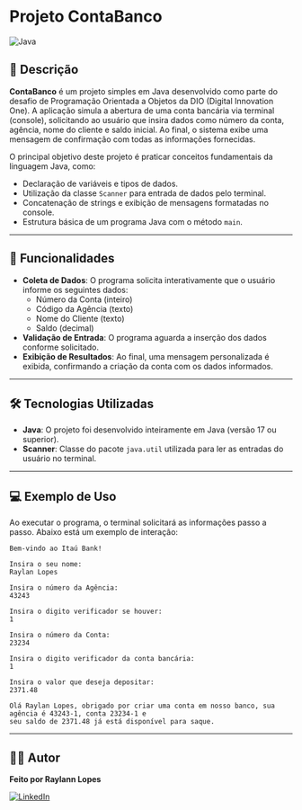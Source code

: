 # Projeto ContaBanco

![Java](https://img.shields.io/badge/Java-24-blue?style=for-the-badge&logo=java)

## 📄 Descrição

**ContaBanco** é um projeto simples em Java desenvolvido como parte do desafio de Programação Orientada a Objetos da DIO (Digital Innovation One). A aplicação simula a abertura de uma conta bancária via terminal (console), solicitando ao usuário que insira dados como número da conta, agência, nome do cliente e saldo inicial. Ao final, o sistema exibe uma mensagem de confirmação com todas as informações fornecidas.

O principal objetivo deste projeto é praticar conceitos fundamentais da linguagem Java, como:
- Declaração de variáveis e tipos de dados.
- Utilização da classe `Scanner` para entrada de dados pelo terminal.
- Concatenação de strings e exibição de mensagens formatadas no console.
- Estrutura básica de um programa Java com o método `main`.

---

## 🚀 Funcionalidades

- **Coleta de Dados**: O programa solicita interativamente que o usuário informe os seguintes dados:
  - Número da Conta (inteiro)
  - Código da Agência (texto)
  - Nome do Cliente (texto)
  - Saldo (decimal)
- **Validação de Entrada**: O programa aguarda a inserção dos dados conforme solicitado.
- **Exibição de Resultados**: Ao final, uma mensagem personalizada é exibida, confirmando a criação da conta com os dados informados.

---

## 🛠️ Tecnologias Utilizadas

- **Java**: O projeto foi desenvolvido inteiramente em Java (versão 17 ou superior).
- **Scanner**: Classe do pacote `java.util` utilizada para ler as entradas do usuário no terminal.

---


## 💻 Exemplo de Uso

Ao executar o programa, o terminal solicitará as informações passo a passo. Abaixo está um exemplo de interação:

```
Bem-vindo ao Itaú Bank!

Insira o seu nome:
Raylan Lopes

Insira o número da Agência:
43243

Insira o digito verificador se houver:
1

Insira o número da Conta:
23234

Insira o digito verificador da conta bancária:
1

Insira o valor que deseja depositar:
2371.48

Olá Raylan Lopes, obrigado por criar uma conta em nosso banco, sua agência é 43243-1, conta 23234-1 e
seu saldo de 2371.48 já está disponível para saque.
```

---

## 👨‍💻 Autor

**Feito por Raylann Lopes** 

[![LinkedIn](https://img.shields.io/badge/LinkedIn-0077B5?style=for-the-badge&logo=linkedin&logoColor=white)](https://www.linkedin.com/in/raylannlopes/)
